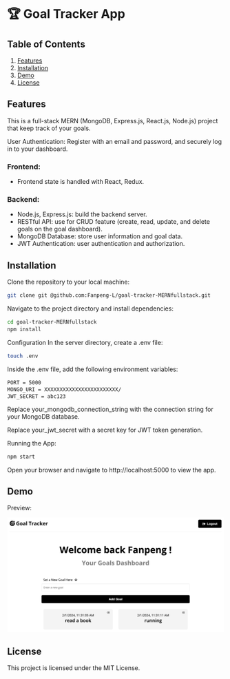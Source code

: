 # 🏆 Goal Tracker App

## Table of Contents

1. [Features](#features)
2. [Installation](#installation)
3. [Demo](#demo)
4. [License](#license)

## Features

This is a full-stack MERN (MongoDB, Express.js, React.js, Node.js) project that keep track of your goals.

User Authentication: Register with an email and password, and securely log in to your dashboard.

### Frontend:

- Frontend state is handled with React, Redux.

### Backend:

- Node.js, Express.js: build the backend server.
- RESTful API: use for CRUD feature (create, read, update, and delete goals on the goal dashboard).
- MongoDB Database: store user information and goal data.
- JWT Authentication: user authentication and authorization.

## Installation

Clone the repository to your local machine:

```bash
git clone git @github.com:Fanpeng-L/goal-tracker-MERNfullstack.git
```

Navigate to the project directory and install dependencies:

```bash
cd goal-tracker-MERNfullstack
npm install
```

Configuration
In the server directory, create a .env file:

```bash
touch .env
```

Inside the .env file, add the following environment variables:

```plaintext
PORT = 5000
MONGO_URI = XXXXXXXXXXXXXXXXXXXXXXXX/
JWT_SECRET = abc123
```

Replace your_mongodb_connection_string with the connection string for your MongoDB database.

Replace your_jwt_secret with a secret key for JWT token generation.

Running the App:

```bash
npm start
```

Open your browser and navigate to http://localhost:5000 to view the app.

## Demo

Preview:

<img src="./preview.png" width=800>

## License

This project is licensed under the MIT License.

